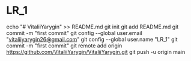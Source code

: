 # LR_1
echo "# VitaliiYarygin" >> README.md
git init
git add README.md
git commit -m "first commit"
git config --global user.email "vitaliiyarygin26@gmail.com"
git config --global user.name "LR_1"
git commit -m "first commit"
git remote add origin https://github.com/VitaliiYarygin/VitaliiYarygin.git
git push -u origin main

